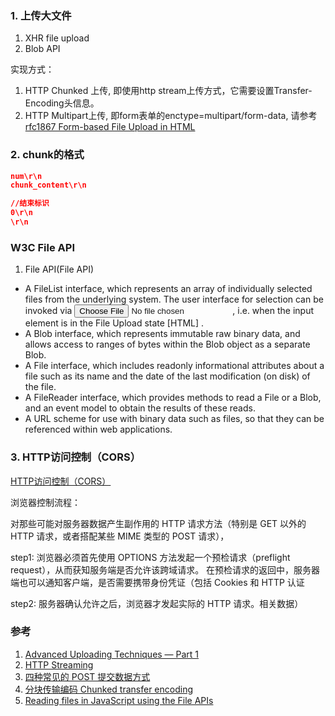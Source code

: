 ### 1. 上传大文件
1. XHR file upload
2. Blob API

实现方式：
1. HTTP Chunked 上传, 即使用http stream上传方式，它需要设置Transfer-Encoding头信息。
2. HTTP Multipart上传, 即form表单的enctype=multipart/form-data, 请参考[rfc1867 Form-based File Upload in HTML](https://tools.ietf.org/html/rfc1867)

### 2. chunk的格式
```json
num\r\n
chunk_content\r\n

//结束标识
0\r\n 
\r\n
```
### W3C File API
1. File API(File API)

+ A FileList interface, which represents an array of individually selected files from the underlying system. The user interface for selection can be invoked via <input type="file">, i.e. when the input element is in the File Upload state [HTML] .
+ A Blob interface, which represents immutable raw binary data, and allows access to ranges of bytes within the Blob object as a separate Blob.
+ A File interface, which includes readonly informational attributes about a file such as its name and the date of the last modification (on disk) of the file.
+ A FileReader interface, which provides methods to read a File or a Blob, and an event model to obtain the results of these reads.
+ A URL scheme for use with binary data such as files, so that they can be referenced within web applications.

### 3. HTTP访问控制（CORS）
[HTTP访问控制（CORS）](https://developer.mozilla.org/zh-CN/docs/Web/HTTP/Access_control_CORS)

浏览器控制流程：

对那些可能对服务器数据产生副作用的 HTTP 请求方法（特别是 GET 以外的 HTTP 请求，或者搭配某些 MIME 类型的 POST 请求），

step1: 浏览器必须首先使用 OPTIONS 方法发起一个预检请求（preflight request），从而获知服务端是否允许该跨域请求。
在预检请求的返回中，服务器端也可以通知客户端，是否需要携带身份凭证（包括 Cookies 和 HTTP 认证

step2: 服务器确认允许之后，浏览器才发起实际的 HTTP 请求。相关数据）

### 参考
1. [Advanced Uploading Techniques — Part 1](http://creativejs.com/tutorials/advanced-uploading-techniques-part-1/index.html)
2. [HTTP Streaming](https://gist.github.com/CMCDragonkai/6bfade6431e9ffb7fe88)
3. [四种常见的 POST 提交数据方式](https://imququ.com/post/four-ways-to-post-data-in-http.html)
4. [分块传输编码 Chunked transfer encoding](https://zh.wikipedia.org/wiki/%E5%88%86%E5%9D%97%E4%BC%A0%E8%BE%93%E7%BC%96%E7%A0%81)
5. [Reading files in JavaScript using the File APIs](https://www.html5rocks.com/zh/tutorials/file/dndfiles/)

